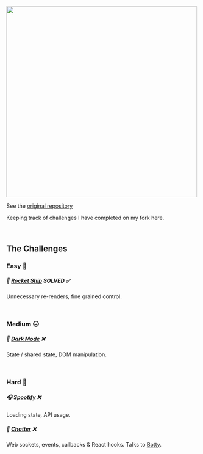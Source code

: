 <img src="https://puu.sh/HyrmV/95c458d9d9.png" width=500 />

See the [original repository](https://github.com/alexgurr/react-coding-challenges)

Keeping track of challenges I have completed on my fork here.

&nbsp;
## The Challenges
### Easy 🙂
##### 🚀 [Rocket Ship](https://github.com/alexgurr/react-coding-challenges/tree/master/rocket-ship) SOLVED :white_check_mark:
Unnecessary re-renders, fine grained control.

&nbsp;
### Medium 😐
##### 🌙 [Dark Mode](https://github.com/alexgurr/react-coding-challenges/tree/master/dark-mode) :x:
State / shared state, DOM manipulation.

&nbsp;
### Hard 😬
##### 🎧 [Spootify](https://github.com/alexgurr/react-coding-challenges/tree/master/spootify) :x:
Loading state, API usage.

##### 🤖 [Chatter](https://github.com/alexgurr/react-coding-challenges/tree/master/chatter) :x:
Web sockets, events, callbacks & React hooks. Talks to [Botty](https://github.com/alexgurr/botty).
